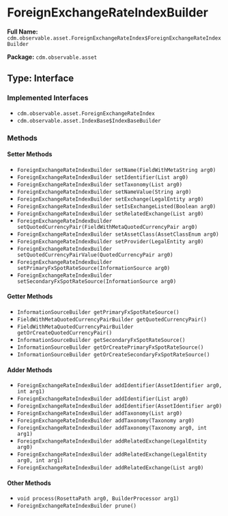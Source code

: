 # ForeignExchangeRateIndexBuilder

**Full Name:** `cdm.observable.asset.ForeignExchangeRateIndex$ForeignExchangeRateIndexBuilder`

**Package:** `cdm.observable.asset`

## Type: Interface

### Implemented Interfaces

- `cdm.observable.asset.ForeignExchangeRateIndex`
- `cdm.observable.asset.IndexBase$IndexBaseBuilder`

### Methods

#### Setter Methods

- `ForeignExchangeRateIndexBuilder setName(FieldWithMetaString arg0)`
- `ForeignExchangeRateIndexBuilder setIdentifier(List arg0)`
- `ForeignExchangeRateIndexBuilder setTaxonomy(List arg0)`
- `ForeignExchangeRateIndexBuilder setNameValue(String arg0)`
- `ForeignExchangeRateIndexBuilder setExchange(LegalEntity arg0)`
- `ForeignExchangeRateIndexBuilder setIsExchangeListed(Boolean arg0)`
- `ForeignExchangeRateIndexBuilder setRelatedExchange(List arg0)`
- `ForeignExchangeRateIndexBuilder setQuotedCurrencyPair(FieldWithMetaQuotedCurrencyPair arg0)`
- `ForeignExchangeRateIndexBuilder setAssetClass(AssetClassEnum arg0)`
- `ForeignExchangeRateIndexBuilder setProvider(LegalEntity arg0)`
- `ForeignExchangeRateIndexBuilder setQuotedCurrencyPairValue(QuotedCurrencyPair arg0)`
- `ForeignExchangeRateIndexBuilder setPrimaryFxSpotRateSource(InformationSource arg0)`
- `ForeignExchangeRateIndexBuilder setSecondaryFxSpotRateSource(InformationSource arg0)`

#### Getter Methods

- `InformationSourceBuilder getPrimaryFxSpotRateSource()`
- `FieldWithMetaQuotedCurrencyPairBuilder getQuotedCurrencyPair()`
- `FieldWithMetaQuotedCurrencyPairBuilder getOrCreateQuotedCurrencyPair()`
- `InformationSourceBuilder getSecondaryFxSpotRateSource()`
- `InformationSourceBuilder getOrCreatePrimaryFxSpotRateSource()`
- `InformationSourceBuilder getOrCreateSecondaryFxSpotRateSource()`

#### Adder Methods

- `ForeignExchangeRateIndexBuilder addIdentifier(AssetIdentifier arg0, int arg1)`
- `ForeignExchangeRateIndexBuilder addIdentifier(List arg0)`
- `ForeignExchangeRateIndexBuilder addIdentifier(AssetIdentifier arg0)`
- `ForeignExchangeRateIndexBuilder addTaxonomy(List arg0)`
- `ForeignExchangeRateIndexBuilder addTaxonomy(Taxonomy arg0)`
- `ForeignExchangeRateIndexBuilder addTaxonomy(Taxonomy arg0, int arg1)`
- `ForeignExchangeRateIndexBuilder addRelatedExchange(LegalEntity arg0)`
- `ForeignExchangeRateIndexBuilder addRelatedExchange(LegalEntity arg0, int arg1)`
- `ForeignExchangeRateIndexBuilder addRelatedExchange(List arg0)`

#### Other Methods

- `void process(RosettaPath arg0, BuilderProcessor arg1)`
- `ForeignExchangeRateIndexBuilder prune()`

